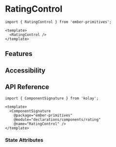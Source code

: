 # RatingControl


<div class="featured-demo">

```gjs live preview no-shadow
import { RatingControl } from 'ember-primitives';

<template>
  <RatingControl />
</template>
```

</div>

## Features

## Accessibility

## API Reference

```gjs live no-shadow
import { ComponentSignature } from 'kolay';

<template>
  <ComponentSignature 
    @package="ember-primitives" 
    @module="declarations/components/rating" 
    @name="RatingControl" />
</template>
```

### State Attributes
